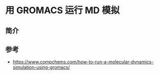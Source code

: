 # 用 GROMACS 运行 MD 模拟

## 简介



## 参考

- https://www.compchems.com/how-to-run-a-molecular-dynamics-simulation-using-gromacs/
